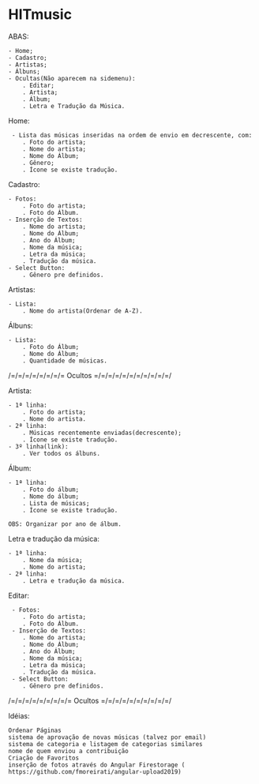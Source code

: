 # HITmusic

ABAS:

	- Home;
	- Cadastro;
	- Artistas;
	- Álbuns;
	- Ocultas(Não aparecem na sidemenu):
		. Editar;
		. Artista;
		. Álbum;
		. Letra e Tradução da Música.


Home: 

     - Lista das músicas inseridas na ordem de envio em decrescente, com: 
        . Foto do artista;
        . Nome do artista;
        . Nome do Álbum;
        . Gênero;
        . Ícone se existe tradução.

Cadastro: 

    - Fotos:
        . Foto do artista;
        . Foto do Álbum.
    - Inserção de Textos:
        . Nome do artista;
        . Nome do Álbum;
        . Ano do Álbum;
        . Nome da música; 
        . Letra da música;
        . Tradução da música.
    - Select Button:
        . Gênero pre definidos.

Artistas:

    - Lista:
        . Nome do artista(Ordenar de A-Z).

Álbuns:
    
    - Lista:
        . Foto do Álbum;
        . Nome do Álbum;
        . Quantidade de músicas.

/=/=/=/=/=/=/=/= Ocultos =/=/=/=/=/=/=/=/=/=/=/

Artista:

    - 1ª linha:
        . Foto do artista;
        . Nome do artista.
    - 2ª linha: 
        . Músicas recentemente enviadas(decrescente);
        . Ícone se existe tradução.
    - 3º linha(link): 
        . Ver todos os álbuns.

Álbum:

    - 1ª linha:
        . Foto do álbum;
        . Nome do álbum;
        . Lista de músicas;
        . Ícone se existe tradução.

    OBS: Organizar por ano de álbum.

Letra e tradução da música:

    - 1ª linha:
        . Nome da música;
        . Nome do artista;
    - 2ª linha:
        . Letra e tradução da música.

Editar:
	
     - Fotos:
        . Foto do artista;
        . Foto do Álbum.
     - Inserção de Textos:
        . Nome do artista;
        . Nome do Álbum;
        . Ano do Álbum;
        . Nome da música; 
        . Letra da música;
        . Tradução da música.
     - Select Button:
        . Gênero pre definidos.

/=/=/=/=/=/=/=/=/= Ocultos =/=/=/=/=/=/=/=/=/=/


Idéias:
	
	Ordenar Páginas
	sistema de aprovação de novas músicas (talvez por email)
	sistema de categoria e listagem de categorias similares
	nome de quem enviou a contribuição
	Criação de Favoritos
	inserção de fotos através do Angular Firestorage ( https://github.com/fmoreirati/angular-upload2019)
	
